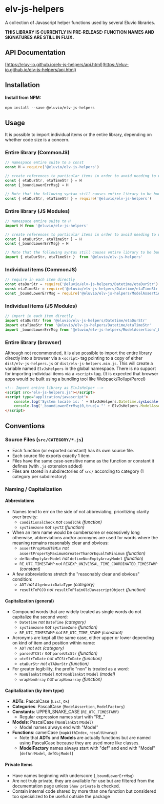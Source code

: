 # elv-js-helpers

A collection of Javascript helper functions used by several Eluvio libraries.

**THIS LIBRARY IS CURRENTLY IN PRE-RELEASE: FUNCTION NAMES AND SIGNATURES ARE STILL IN FLUX.** 


## API Documentation
[https://eluv-io.github.io/elv-js-helpers/api.html](https://eluv-io.github.io/elv-js-helpers/api.html)

## Installation

#### Install from NPM:

```
npm install --save @eluvio/elv-js-helpers
```

## Usage

It is possible to import individual items or the entire library, depending on whether code size is a concern.

### Entire library (CommonJS)

```javascript
// namespace entire suite to a const
const H = require('@eluvio/elv-js-helpers')

// create references to particular items in order to avoid needing to use H. prefix
const { etaDurStr, etaTimeStr } = H
const {_boundLowerErrMsg} = H

// Note that the following syntax still causes entire library to be bundled into your project
const { etaDurStr, etaTimeStr } = require('@eluvio/elv-js-helpers')
```

### Entire library (JS Modules)

```javascript
// namespace entire suite to H
import H from '@eluvio/elv-js-helpers'

// create references to particular items in order to avoid needing to use H. prefix
const { etaDurStr, etaTimeStr } = H
const {_boundLowerErrMsg} = H

// Note that the following syntax still causes entire library to be bundled into your project
import { etaDurStr, etaTimeStr }  from '@eluvio/elv-js-helpers'
```

### Individual items (CommonJS)

```javascript
// require in each item directly
const etaDurStr = require('@eluvio/elv-js-helpers/Datetime/etaDurStr')
const etaTimeStr = require('@eluvio/elv-js-helpers/Datetime/etaTimeStr')
const _boundLowerErrMsg = require('@eluvio/elv-js-helpers/ModelAssertion/_boundLowerErrMsg')
```

### Individual items (JS Modules)

```javascript
// import in each item directly
import etaDurStr from '@eluvio/elv-js-helpers/Datetime/etaDurStr'
import etaTimeStr from '@eluvio/elv-js-helpers/Datetime/etaTimeStr'
import _boundLowerErrMsg from '@eluvio/elv-js-helpers/ModelAssertion/_boundLowerErrMsg'
```

### Entire library (browser)

Although not recommended, it is also possible to import the entire library directly into a browser via a `<script>` tag 
pointing to a copy of either `dist/elv-js-helpers.js` or `dist/elv-js-helpers.min.js`. This will create a variable named 
`ElvJsHelpers` in the global namespace. There is no support for importing individual items via a `<script>` tag. (It 
is expected that browser apps would be built using a bundling tool like Webpack/Rollup/Parcel)
```html
<!-- Import entire library as ElvJsHelper -->
<script src="elv-js-helpers.js"></script>
<script type="application/javascript">
    console.log('System locale is: ' + ElvJsHelpers.Datetime.sysLocale())
    console.log('_boundLowerErrMsg(0,true)= "' + ElvJsHelpers.ModelAssertion._boundLowerErrMsg(0,true) + '"')
</script>
```

## Conventions

### Source Files (`src/CATEGORY/*.js`)

 * Each function (or exported constant) has its own source file.
 * Each source file exports exactly 1 item.
 * Files have the same case-sensitive name as the function or constant it defines (with `.js` extension added)
 * Files are stored in subdirectories of `src/` according to category (1 category per subdirectory)

### Naming / Capitalization

#### Abbreviations

* Names tend to err on the side of not abbreviating, prioritizing clarity over brevity:
    * `conditionalCheck` _not_ `condlChk` _(function)_
    * `sysTimezone` _not_ `sysTZ` _(function)_
* When an item name would be cumbersome or excessively long otherwise, abbreviations and/or acronyms are used for words where the meaning remains reasonably clear and obvious:
    * `assertPropMaxGTEMin` _not_ `assertPropertyMaximumGreaterThanOrEqualToMinimum`  _(function)_
    * `defNonEmptyArrModel` _not_ `defineNonEmptyArrayModel`  _(function)_
    * `RE_UTC_TIMESTAMP` _not_ `REGEXP_UNIVERSAL_TIME_COORDINATED_TIMESTAMP` _(constant)_
* A few abbreviations stretch the "reasonably clear and obvious" condition:
    * `ADT` _not_ `AlgebraicDataType` _(category)_
    * `resultToPOJO` _not_ `resultToPlainOldJavascriptObject` _(function)_
    
#### Capitalization (general)
 
 * Compound words that are widely treated as single words do not capitalize the second word:
   * `Datetime` _not_ `DateTime` _(category)_
   * `sysTimezone` _not_ `sysTimeZone` _(function)_
   * `RE_UTC_TIMESTAMP` _not_ `RE_UTC_TIME_STAMP` _(constant)_
 * Acronyms are kept all the same case, either upper or lower depending on kind of item and position within name:
   * `ADT` _not_ `Adt` _(category)_
   * `parseUTCStr` _not_ `parseUtcStr` _(function)_
   * `utcStrToDate` _not_ `uTCStrToDate` _(function)_
   * `etaDurStr` _not_ `eTADurStr` _(function)_
 * For greater legibility, the prefix "non" is treated as a word:
   * `NonBlankStrModel` _not_ `NonblankStrModel` _(model)_
   * `wrapNonArray` _not_ `wrapNonarray` _(function)_

#### Capitalization (by item type)

* **ADTs**: PascalCase (`List`, `Ok`)
* **Categories**: PascalCase (`ModelAssertion`, `ModelFactory`)
* **Constants**: UPPER_SNAKE_CASE (`RE_UTC_TIMESTAMP`)
  * Regular expression names start with "RE_"
* **Models**: PascalCase (`NonBlankStrModel`)
  * Model names always end with "Model"
* **Functions**: camelCase (`mapWithIndex`, `resultUnwrap`)
  * Note that **ADTs** and **Models** are actually functions but are named using PascalCase because they are used more like classes.
  * **ModelFactory** names always start with "def" and end with "Model" (`defArrModel`, `defObjModel`)

#### Private Items

 * Have names beginning with underscore (`_boundLowerErrMsg`)
 * Are not truly private, they are available for use but are filtered from the documentation page unless `Show private` is checked.
 * Contain internal code shared by more than one function but considered too specialized to be useful outside the package



